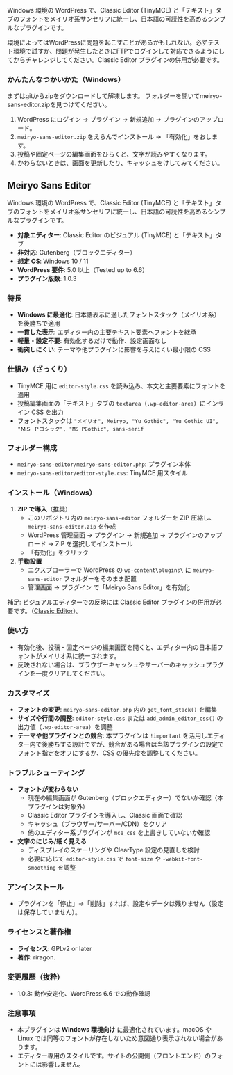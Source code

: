 Windows 環境の WordPress で、Classic Editor (TinyMCE) と「テキスト」タブのフォントをメイリオ系サンセリフに統一し、日本語の可読性を高めるシンプルなプラグインです。


環境によってはWordPressに問題を起こすことがあるかもしれない。必ずテスト環境で試すか、問題が発生したときにFTPでログインして対応できるようにしてからチャレンジしてください。Classic Editor プラグインの併用が必要です。

### かんたんなつかいかた（Windows）
まずはgitからzipをダウンロードして解凍します。
フォルダーを開いてmeiryo-sans-editor.zipを見つけてください。

1. WordPress にログイン → プラグイン → 新規追加 → プラグインのアップロード。
2. `meiryo-sans-editor.zip` をえらんでインストール → 「有効化」をおします。
3. 投稿や固定ページの編集画面をひらくと、文字が読みやすくなります。
4. かわらないときは、画面を更新したり、キャッシュをけしてみてください。

## Meiryo Sans Editor

Windows 環境の WordPress で、Classic Editor (TinyMCE) と「テキスト」タブのフォントをメイリオ系サンセリフに統一し、日本語の可読性を高めるシンプルなプラグインです。

- **対象エディター**: Classic Editor のビジュアル (TinyMCE) と「テキスト」タブ
- **非対応**: Gutenberg（ブロックエディター）
- **想定 OS**: Windows 10 / 11
- **WordPress 要件**: 5.0 以上（Tested up to 6.6）
- **プラグイン版数**: 1.0.3

### 特長
- **Windows に最適化**: 日本語表示に適したフォントスタック（メイリオ系）を後勝ちで適用
- **一貫した表示**: エディター内の主要テキスト要素へフォントを継承
- **軽量・設定不要**: 有効化するだけで動作、設定画面なし
- **衝突しにくい**: テーマや他プラグインに影響を与えにくい最小限の CSS

### 仕組み（ざっくり）
- TinyMCE 用に `editor-style.css` を読み込み、本文と主要要素にフォントを適用
- 投稿編集画面の「テキスト」タブの `textarea`（`.wp-editor-area`）にインライン CSS を出力
- フォントスタックは `"メイリオ", Meiryo, "Yu Gothic", "Yu Gothic UI", "ＭＳ Ｐゴシック", "MS PGothic", sans-serif`

### フォルダー構成
- `meiryo-sans-editor/meiryo-sans-editor.php`: プラグイン本体
- `meiryo-sans-editor/editor-style.css`: TinyMCE 用スタイル

### インストール（Windows）
1. **ZIP で導入**（推奨）
   - このリポジトリ内の `meiryo-sans-editor` フォルダーを ZIP 圧縮し、`meiryo-sans-editor.zip` を作成
   - WordPress 管理画面 → プラグイン → 新規追加 → プラグインのアップロード → ZIP を選択してインストール
   - 「有効化」をクリック
2. **手動設置**
   - エクスプローラーで WordPress の `wp-content\plugins\` に `meiryo-sans-editor` フォルダーをそのまま配置
   - 管理画面 → プラグイン で「Meiryo Sans Editor」を有効化

補足: ビジュアルエディターでの反映には Classic Editor プラグインの併用が必要です。（[Classic Editor](https://ja.wordpress.org/plugins/classic-editor/)）。

### 使い方
- 有効化後、投稿・固定ページの編集画面を開くと、エディター内の日本語フォントがメイリオ系に統一されます。
- 反映されない場合は、ブラウザーキャッシュやサーバーのキャッシュプラグインを一度クリアしてください。

### カスタマイズ
- **フォントの変更**: `meiryo-sans-editor.php` 内の `get_font_stack()` を編集
- **サイズや行間の調整**: `editor-style.css` または `add_admin_editor_css()` の出力値（`.wp-editor-area`）を調整
- **テーマや他プラグインとの競合**: 本プラグインは `!important` を活用しエディター内で後勝ちする設計ですが、競合がある場合は当該プラグインの設定でフォント指定をオフにするか、CSS の優先度を調整してください。

### トラブルシューティング
- **フォントが変わらない**
  - 現在の編集画面が Gutenberg（ブロックエディター）でないか確認（本プラグインは対象外）
  - Classic Editor プラグインを導入し、Classic 画面で確認
  - キャッシュ（ブラウザー/サーバー/CDN）をクリア
  - 他のエディター系プラグインが `mce_css` を上書きしていないか確認
- **文字のにじみ/細く見える**
  - ディスプレイのスケーリングや ClearType 設定の見直しを検討
  - 必要に応じて `editor-style.css` で `font-size` や `-webkit-font-smoothing` を調整

### アンインストール
- プラグインを「停止」→「削除」すれば、設定やデータは残りません（設定は保存していません）。

### ライセンスと著作権
- **ライセンス**: GPLv2 or later
- **著作**: riragon.

### 変更履歴（抜粋）
- 1.0.3: 動作安定化、WordPress 6.6 での動作確認

### 注意事項
- 本プラグインは **Windows 環境向け** に最適化されています。macOS や Linux では同等のフォントが存在しないため意図通り表示されない場合があります。
- エディター専用のスタイルです。サイトの公開側（フロントエンド）のフォントには影響しません。


